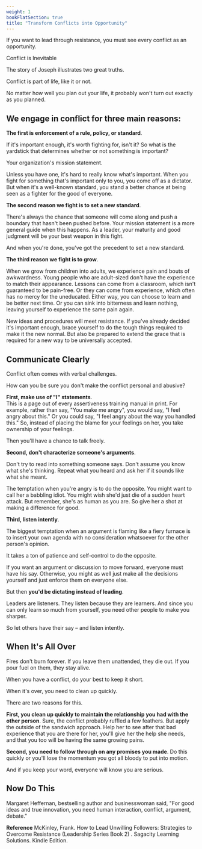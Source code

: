 ```yaml
---
weight: 1
bookFlatSection: true
title: "Transform Conflicts into Opportunity"
---
```


If you want to lead through resistance, you must see every conflict as an opportunity.



Conflict is Inevitable  

The story of Joseph illustrates two great truths.  

Conflict is part of life, like it or not.  

No matter how well you plan out your life, it probably won't turn out exactly as you planned.

## We engage in conflict for three main reasons:

**The first is enforcement of a rule, policy, or standard**.  

If it's important enough, it's worth fighting for, isn't it? So what is the yardstick that determines whether or not something is important?     

Your organization's mission statement.  

Unless you have one, it's hard to really know what's important. When you fight for something that's important only to you, you come off as a dictator. But when it's a well-known standard, you stand a better chance at being seen as a fighter for the good of everyone.   


**The second reason we fight is to set a new standard**.  

There's always the chance that someone will come along and push a boundary that hasn't been pushed before. Your mission statement is a more general guide when this happens. As a leader, your maturity and good judgment will be your best weapon in this fight.

And when you're done, you've got the precedent to set a new standard. 


**The third reason we fight is to grow**.  

When we grow from children into adults, we experience pain and bouts of awkwardness. Young people who are adult-sized don't have the experience to match their appearance. Lessons can come from a classroom, which isn't guaranteed to be pain-free. Or they can come from experience, which often has no mercy for the uneducated. Either way, you can choose to learn and be better next time. Or you can sink into bitterness and learn nothing, leaving yourself to experience the same pain again.  

New ideas and procedures will meet resistance. If you've already decided it's important enough, brace yourself to do the tough things required to make it the new normal. But also be prepared to extend the grace that is required for a new way to be universally accepted.


## Communicate Clearly   

Conflict often comes with verbal challenges.  

How can you be sure you don't make the conflict personal and abusive? 

**First, make use of "I" statements**.   
This is a page out of every assertiveness training manual in print. For example, rather than say, "You make me angry", you would say, "I feel angry about this." Or you could say, "I feel angry about the way you handled this." So, instead of placing the blame for your feelings on her, you take ownership of your feelings.  

Then you'll have a chance to talk freely. 

**Second, don't characterize someone's arguments**.   

Don't try to read into something someone says. Don't assume you know what she's thinking. Repeat what you heard and ask her if it sounds like what she meant.  

The temptation when you're angry is to do the opposite. You might want to call her a babbling idiot. You might wish she'd just die of a sudden heart attack. But remember, she's as human as you are. So give her a shot at making a difference for good. 

**Third, listen intently**. 

The biggest temptation when an argument is flaming like a fiery furnace is to insert your own agenda with no consideration whatsoever for the other person's opinion.    

It takes a ton of patience and self-control to do the opposite.    

If you want an argument or discussion to move forward, everyone must have his say. Otherwise, you might as well just make all the decisions yourself and just enforce them on everyone else.    

But then **you'd be dictating instead of leading**.    

Leaders are listeners. They listen because they are learners. And since you can only learn so much from yourself, you need other people to make you sharper.  

So let others have their say – and listen intently.


## **When It's All Over**  
Fires don't burn forever. If you leave them unattended, they die out. If you pour fuel on them, they stay alive.  

When you have a conflict, do your best to keep it short.  

When it's over, you need to clean up quickly.     

There are two reasons for this.  

**First, you clean up quickly to maintain the relationship you had with the other person**. Sure, the conflict probably ruffled a few feathers. But apply the outside of the sandwich approach. Help her to see after that bad experience that you are there for her, you'll give her the help she needs, and that you too will be having the same growing pains.  

**Second, you need to follow through on any promises you made**. Do this quickly or you'll lose the momentum you got all bloody to put into motion.  

And if you keep your word, everyone will know you are serious.  


## **Now Do This**  
Margaret Heffernan, bestselling author and businesswoman said, "For good ideas and true innovation, you need human interaction, conflict, argument, debate."


**Reference**
McKinley, Frank. How to Lead Unwilling Followers: Strategies to Overcome Resistance (Leadership Series Book 2) . Sagacity Learning Solutions. Kindle Edition. 

